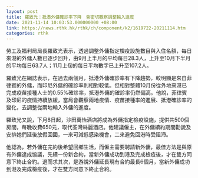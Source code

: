```yaml
---
layout: post
title: 羅致光：抵港外傭確診率下降　會密切觀察調整輸入進度
date: 2021-11-14 10:03:53.000000000 +08:00
link: https://news.rthk.hk/rthk/ch/component/k2/1619722-20211114.htm
categories: rthk
---
```


勞工及福利局局長羅致光表示，透過調整外傭指定檢疫設施數目與入住名額，每日來港的外傭人數已逐步回升，由9月上半月的平均每日28.3人，上升至10月下半月的平均每日63.7人；11月上旬的每日平均數字已上升至107.2人。

羅致光在網誌表示，在過去兩個月，抵港外傭確診率有下降趨勢，較明顯是來自菲律賓的外傭，而印尼外傭的確診率則相對較低。但相對整體10月份從外地來港已完成疫苗接種人士的0.55%確診率，抵港外傭的確診率仍然偏高。他說，菲律賓及印尼的疫情持續放緩，當局會觀察兩地疫情、疫苗接種率的進展、抵港確診率的變化，去調整從兩地輸入外傭的進度。

羅致光又說，下月8日起，沙田萬怡酒店將成為外傭指定檢疫設施，提供共500個房間，每晚收費650元，取代荃灣絲麗酒店。他建議僱主，在外傭續約期間勸說及安排她們延後放假回國，一來可減低感染機會，二來避免回港時受阻滯。

他認為，若外傭在完約後希望回鄉生活，而僱主需要聘請新外傭，最佳方法是與原有外傭達成協議，先續一份新合約，當新外傭成功到港及完成檢疫後，才在雙方同意下終止合約。退而求其次，是游說外傭延長現有合約最長6個月，當新外傭成功到港及完成檢疫後，才在雙方同意下終止合約。
